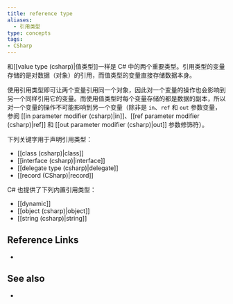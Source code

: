 ```yaml
---
title: reference type
aliases:
  - 引用类型
type: concepts
tags:
- CSharp
---
```


和[[value type (csharp)|值类型]]一样是 C# 中的两个重要类型。引用类型的变量存储的是对数据（对象）的引用，而值类型的变量直接存储数据本身。

使用引用类型即可让两个变量引用同一个对象，因此对一个变量的操作也会影响到另一个同样引用它的变量。而使用值类型时每个变量存储的都是数据的副本，所以对一个变量的操作不可能影响到另一个变量（除非是 `in`、`ref` 和 `out` 参数变量，参阅 [[in parameter modifier (csharp)|in]]、[[ref parameter modifier (csharp)|ref]] 和 [[out parameter modifier (csharp)|out]] 参数修饰符）。

下列关键字用于声明引用类型：

- [[class (csharp)|class]]
- [[interface (csharp)|interface]]
- [[delegate type (csharp)|delegate]]
- [[record (CSharp)|record]]

C# 也提供了下列内置引用类型：

- [[dynamic]]
- [[object (csharp)|object]]
- [[string (csharp)|string]]

## Reference Links

- 

## See also

- 